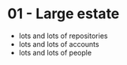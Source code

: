 # 01 - Large estate


- lots and lots of repositories
- lots and lots of accounts
- lots and lots of people
